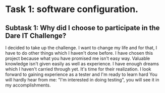 # Task 1: software configuration.
## Subtask 1: Why did I choose to participate in the Dare IT Challenge?
I decided to take up the challenge. I want to change my life and for that, I have to do other things which I haven't done before. I have chosen this project because what you have promised me isn't easy way. Valuable knowledge isn't given easily as well as experience. I have enough dreams which I haven't carried through yet. It's time for their realization. I look forward to gaining experience as a tester and I'm ready to learn hard
You will hardly hear from me: "I'm interested in doing testing", you will see it in my accomplishments.